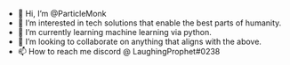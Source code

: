 - 👋 Hi, I’m @ParticleMonk
- 👀 I’m interested in tech solutions that enable the best parts of humanity. 
- 🌱 I’m currently learning machine learning via python.
- 💞️ I’m looking to collaborate on anything that aligns with the above.
- 📫 How to reach me discord @ LaughingProphet#0238

<!---
ParticleMonk/ParticleMonk is a ✨ special ✨ repository because its `README.md` (this file) appears on your GitHub profile.
You can click the Preview link to take a look at your changes.
--->
